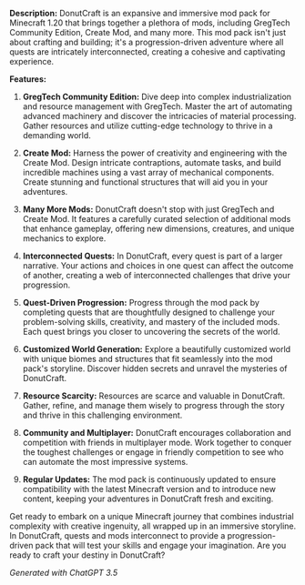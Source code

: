 **Description:**
DonutCraft is an expansive and immersive mod pack for Minecraft 1.20 that brings together a plethora of mods, including GregTech Community Edition, Create Mod, and many more. This mod pack isn't just about crafting and building; it's a progression-driven adventure where all quests are intricately interconnected, creating a cohesive and captivating experience.

**Features:**

1. **GregTech Community Edition:** Dive deep into complex industrialization and resource management with GregTech. Master the art of automating advanced machinery and discover the intricacies of material processing. Gather resources and utilize cutting-edge technology to thrive in a demanding world.

2. **Create Mod:** Harness the power of creativity and engineering with the Create Mod. Design intricate contraptions, automate tasks, and build incredible machines using a vast array of mechanical components. Create stunning and functional structures that will aid you in your adventures.

3. **Many More Mods:** DonutCraft doesn't stop with just GregTech and Create Mod. It features a carefully curated selection of additional mods that enhance gameplay, offering new dimensions, creatures, and unique mechanics to explore.

4. **Interconnected Quests:** In DonutCraft, every quest is part of a larger narrative. Your actions and choices in one quest can affect the outcome of another, creating a web of interconnected challenges that drive your progression.

5. **Quest-Driven Progression:** Progress through the mod pack by completing quests that are thoughtfully designed to challenge your problem-solving skills, creativity, and mastery of the included mods. Each quest brings you closer to uncovering the secrets of the world.

6. **Customized World Generation:** Explore a beautifully customized world with unique biomes and structures that fit seamlessly into the mod pack's storyline. Discover hidden secrets and unravel the mysteries of DonutCraft.

7. **Resource Scarcity:** Resources are scarce and valuable in DonutCraft. Gather, refine, and manage them wisely to progress through the story and thrive in this challenging environment.

8. **Community and Multiplayer:** DonutCraft encourages collaboration and competition with friends in multiplayer mode. Work together to conquer the toughest challenges or engage in friendly competition to see who can automate the most impressive systems.

9. **Regular Updates:** The mod pack is continuously updated to ensure compatibility with the latest Minecraft version and to introduce new content, keeping your adventures in DonutCraft fresh and exciting.

Get ready to embark on a unique Minecraft journey that combines industrial complexity with creative ingenuity, all wrapped up in an immersive storyline. In DonutCraft, quests and mods interconnect to provide a progression-driven pack that will test your skills and engage your imagination. Are you ready to craft your destiny in DonutCraft?

 *Generated with ChatGPT 3.5* 
